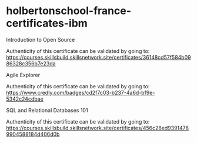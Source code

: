 # holbertonschool-france-certificates-ibm

Introduction to Open Source

Authenticity of this certificate can be validated by going to:
https://courses.skillsbuild.skillsnetwork.site/certificates/36148cd57f584b0986328c356b7e23da

Agile Explorer

Authenticity of this certificate can be validated by going to:
https://www.credly.com/badges/cd2f7c03-b237-4a6d-bf9e-5342c24cdbae

SQL and Relational Databases 101

Authenticity of this certificate can be validated by going to:
https://courses.skillsbuild.skillsnetwork.site/certificates/456c28ed93914789904588184d406d0b
